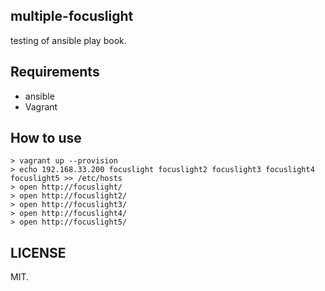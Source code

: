 multiple-focuslight
-------------------

testing of ansible play book.

Requirements
------------

- ansible
- Vagrant

How to use
----------

```
> vagrant up --provision
> echo 192.168.33.200 focuslight focuslight2 focuslight3 focuslight4 focuslight5 >> /etc/hosts
> open http://focuslight/
> open http://focuslight2/
> open http://focuslight3/
> open http://focuslight4/
> open http://focuslight5/
```

LICENSE
-------

MIT.
